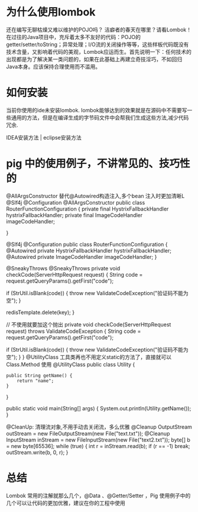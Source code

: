 # 为什么使用lombok
还在编写无聊枯燥又难以维护的POJO吗？ 洁癖者的春天在哪里？请看Lombok！在过往的Java项目中，充斥着太多不友好的代码：POJO的getter/setter/toString；异常处理；I/O流的关闭操作等等，这些样板代码既没有技术含量，又影响着代码的美观，Lombok应运而生。首先说明一下：任何技术的出现都是为了解决某一类问题的，如果在此基础上再建立奇技淫巧，不如回归Java本身。应该保持合理使用而不滥用。

# 如何安装
当前你使用的ide未安装lombok. lombok能够达到的效果就是在源码中不需要写一些通用的方法，但是在编译生成的字节码文件中会帮我们生成这些方法,减少代码冗余.

IDEA安装方法 | eclipse安装方法

# pig 中的使用例子，不讲常见的、技巧性的
@AllArgsConstructor 替代@Autowired构造注入,多个bean 注入时更加清晰L
@Slf4j
@Configuration
@AllArgsConstructor
public class RouterFunctionConfiguration {
   private final HystrixFallbackHandler hystrixFallbackHandler;
   private final ImageCodeHandler imageCodeHandler;
   
}


@Slf4j
@Configuration
public class RouterFunctionConfiguration {
   @Autowired
   private  HystrixFallbackHandler hystrixFallbackHandler;
   @Autowired
   private  ImageCodeHandler imageCodeHandler;
}

@SneakyThrows
@SneakyThrows
private void checkCode(ServerHttpRequest request) {
   String code = request.getQueryParams().getFirst("code");

   if (StrUtil.isBlank(code)) {
   	throw new ValidateCodeException("验证码不能为空");
   }

   redisTemplate.delete(key);
}


// 不使用就要加这个抛出
private void checkCode(ServerHttpRequest request) throws ValidateCodeException {
   String code = request.getQueryParams().getFirst("code");

   if (StrUtil.isBlank(code)) {
   	throw new ValidateCodeException("验证码不能为空");
   }
}
@UtilityClass 工具类再也不用定义static的方法了，直接就可以Class.Method 使用
@UtilityClass
public class Utility {

    public String getName() {
        return "name";
    }
}

public static void main(String[] args) {
    System.out.println(Utility.getName());
}

@CleanUp: 清理流对象,不用手动去关闭流，多么优雅
@Cleanup
OutputStream outStream = new FileOutputStream(new File("text.txt"));
@Cleanup
InputStream inStream = new FileInputStream(new File("text2.txt"));
byte[] b = new byte[65536];
while (true) {
   int r = inStream.read(b);
   if (r == -1) break;
   outStream.write(b, 0, r); 
}
# 总结
Lombok 常用的注解就那么几个，@Data 、@Getter/Setter ，Pig 使用例子中的几个可以让代码的更加优雅，建议在你的工程中使用